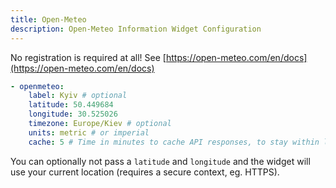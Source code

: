 ```yaml
---
title: Open-Meteo
description: Open-Meteo Information Widget Configuration
---
```



No registration is required at all! See [https://open-meteo.com/en/docs](https://open-meteo.com/en/docs)

```yaml
- openmeteo:
    label: Kyiv # optional
    latitude: 50.449684
    longitude: 30.525026
    timezone: Europe/Kiev # optional
    units: metric # or imperial
    cache: 5 # Time in minutes to cache API responses, to stay within limits
```

You can optionally not pass a `latitude` and `longitude` and the widget will use your current location (requires a secure context, eg. HTTPS).


